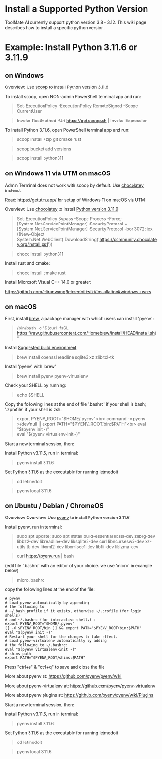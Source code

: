# Install a Supported Python Version

ToolMate AI currently support python version 3.8 - 3.12.  This wiki page describes how to install a specific python version.

# Example: Install Python 3.11.6 or 3.11.9

## on Windows

Overview: Use [scoop](https://scoop.sh/) to install Python version 3.11.6

To install scoop, open NON-admin PowerShell terminal app and run:

> Set-ExecutionPolicy -ExecutionPolicy RemoteSigned -Scope CurrentUser

> Invoke-RestMethod -Uri https://get.scoop.sh | Invoke-Expression

To install Python 3.11.6, open PowerShell terminal app and run:

> scoop install 7zip git cmake rust

> scoop bucket add versions

> scoop install python311

## on Windows 11 via UTM on macOS

Admin Terminal does not work with scoop by default. Use [chocolatey](https://chocolatey.org/install) instead.

Read: https://getutm.app/ for setup of Windows 11 on macOS via UTM

Overview: Use [chocolatey](https://chocolatey.org/install) to install [Python version 3.11.9](https://community.chocolatey.org/packages/python311)

> Set-ExecutionPolicy Bypass -Scope Process -Force; [System.Net.ServicePointManager]::SecurityProtocol = [System.Net.ServicePointManager]::SecurityProtocol -bor 3072; iex ((New-Object System.Net.WebClient).DownloadString('https://community.chocolatey.org/install.ps1'))

> choco install python311

Install rust and cmake:

> choco install cmake rust

Install Microsoft Visual C++ 14.0 or greater:

https://github.com/eliranwong/letmedoit/wiki/Installation#windows-users

## on macOS

First, install [brew](https://brew.sh/), a package manager with which users can install 'pyenv':

> /bin/bash -c "$(curl -fsSL https://raw.githubusercontent.com/Homebrew/install/HEAD/install.sh)"

Install [Suggested build environment](https://github.com/pyenv/pyenv/wiki#suggested-build-environment)

> brew install openssl readline sqlite3 xz zlib tcl-tk

Install 'pyenv' with 'brew'

> brew install pyenv pyenv-virtualenv

Check your SHELL by running:

> echo $SHELL

Copy the following lines at the end of file '.bashrc' if your shell is bash; '.zprofile' if your shell is zsh:

> export PYENV_ROOT="$HOME/.pyenv"<br>
> command -v pyenv >/dev/null || export PATH="$PYENV_ROOT/bin:$PATH"<br>
> eval "$(pyenv init -)"<br>
> eval "$(pyenv virtualenv-init -)"

Start a new terminal session, then:

Install Python v3.11.6, run in terminal:

> pyenv install 3.11.6

Set Python 3.11.6 as the executable for running letmedoit

> cd letmedoit

> pyenv local 3.11.6

## on Ubuntu / Debian / ChromeOS

Overview:  Overview: Use [pyenv](https://github.com/pyenv/pyenv) to install Python version 3.11.6

Install pyenv, run in terminal:

> sudo apt update; sudo apt install build-essential libssl-dev zlib1g-dev libbz2-dev libreadline-dev libsqlite3-dev curl libncursesw5-dev xz-utils tk-dev libxml2-dev libxmlsec1-dev libffi-dev liblzma-dev

> curl https://pyenv.run | bash

(edit file '.bashrc' with an editor of your choice. we use 'micro' in example below)

> micro .bashrc

copy the following lines at the end of the file:

```
# pyenv
# Load pyenv automatically by appending
# the following to 
# ~/.bash_profile if it exists, otherwise ~/.profile (for login shells)
# and ~/.bashrc (for interactive shells) :
export PYENV_ROOT="$HOME/.pyenv"
[[ -d $PYENV_ROOT/bin ]] && export PATH="$PYENV_ROOT/bin:$PATH"
eval "$(pyenv init -)"
# Restart your shell for the changes to take effect.
# Load pyenv-virtualenv automatically by adding
# the following to ~/.bashrc:
eval "$(pyenv virtualenv-init -)"
# shims path
export PATH="$PYENV_ROOT/shims:$PATH"
```


Press "ctrl+s" & "ctrl+q" to save and close the file

More about pyenv at: https://github.com/pyenv/pyenv/wiki

More about pyenv-virtualenv at: https://github.com/pyenv/pyenv-virtualenv

More about pyenv plugins at: https://github.com/pyenv/pyenv/wiki/Plugins

Start a new terminal session, then:

Install Python v3.11.6, run in terminal:

> pyenv install 3.11.6

Set Python 3.11.6 as the executable for running letmedoit

> cd letmedoit

> pyenv local 3.11.6